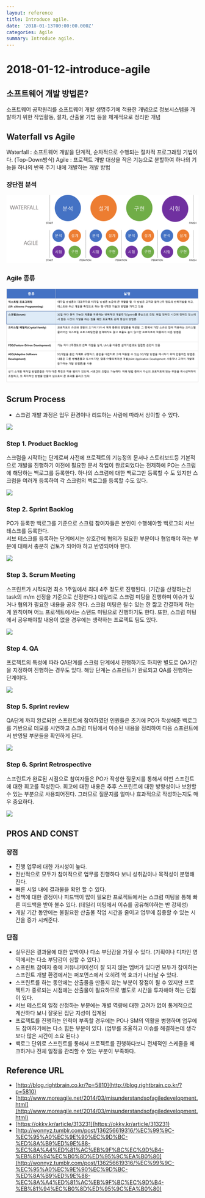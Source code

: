 ```yaml
---
layout: reference
title: Introduce agile.
date: '2018-01-13T00:00:00.000Z'
categories: Agile
summary: Introduce agile.
---
```


# 2018-01-12-introduce-agile

## 소프트웨어 개발 방법론?

소프트웨어 공학원리를 소프트웨어 개발 생명주기에 적용한 개념으로 정보시스템을 개발하기 위한 작업활동, 절차, 산출물 기법 등을 체계적으로 정리한 개념

## Waterfall vs Agile

Waterfall : 소프트웨어 개발을 단계적, 순차적으로 수행되는 절차적 프로그래밍 기법이다. \(Top-Down방식\) Agile : 프로젝트 개발 대상을 작은 기능으로 분할하여 하나의 기능을 하나의 반복 주기 내에 개발하는 개발 방법

### 장단점 분석

![](../../.gitbook/assets/waterfall-agile.png)

### Agile 종류

![](../../.gitbook/assets/agile-type.png)

## Scrum Process

* 스크럼 개발 과정은 업무 환경이나 리드하는 사람에 따라서 상이할 수 있다. 

![](https://github.com/jung-inchul/jung-inchul.github.io/tree/7cd53f287788fa857cfa8c68092974e5c3c0dc8d/resource/images/post/scrum0.png)

### Step 1. Product Backlog

스크럼을 시작하는 단계로써 사전에 프로젝트의 기능정의 문서나 스토리보드등 기본적으로 개발을 진행하기 이전에 필요한 문서 작업이 완료되었다는 전제하에 PO는 스크럼에 해당하는 백로그를 등록한다. 하나의 스크럼에 대한 백로그만 등록할 수 도 있지만 스크럼을 여러개 등록하여 각 스크럼의 백로그를 등록할 수도 있다.

![](https://github.com/jung-inchul/jung-inchul.github.io/tree/7cd53f287788fa857cfa8c68092974e5c3c0dc8d/resource/images/post/scrum1.png)

### Step 2. Sprint Backlog

PO가 등록한 백로그를 기준으로 스크럼 참여자들은 본인이 수행해야할 백로그의 서브 테스크를 등록한다.   
 서브 테스크를 등록하는 단계에서는 상호간에 협의가 필요한 부분이나 협업해야 하는 부분에 대해서 충분히 검토가 되어야 하고 반영되어야 한다.

![](https://github.com/jung-inchul/jung-inchul.github.io/tree/7cd53f287788fa857cfa8c68092974e5c3c0dc8d/resource/images/post/scrum2.png)

### Step 3. Scrum Meeting

스프린트가 시작되면 최소 1주일에서 최대 4주 정도로 진행된다. \(기간을 산정하는건 task의 m/m 선정을 기준으로 산정한다.\) 데일리로 스크럼 미팅을 진행하며 이슈가 있거나 협의가 필요한 내용을 공유 한다. 스크럼 미팅은 될수 있는 한 짧고 간결하게 하는게 원칙이며 어느 프로젝트에서는 스탠드 미팅으로 진행하기도 한다. 또한, 스크럼 미팅에서 공유해야할 내용이 없을 경우에는 생략하는 프로젝트 팀도 있다.

![](https://github.com/jung-inchul/jung-inchul.github.io/tree/7cd53f287788fa857cfa8c68092974e5c3c0dc8d/resource/images/post/scrum3.png)

### Step 4. QA

프로젝트의 특성에 따라 QA단계를 스크럼 단계에서 진행하기도 하지만 별도로 QA기간을 지정하여 진행하는 경우도 있다. 해당 단계는 스프린트가 완료되고 QA를 진행하는 단계이다.

![](https://github.com/jung-inchul/jung-inchul.github.io/tree/7cd53f287788fa857cfa8c68092974e5c3c0dc8d/resource/images/post/scrum4.png)

### Step 5. Sprint review

QA단계 까지 완료되면 스프린트에 참여하였던 인원들은 초기에 PO가 작성해준 백로그를 기반으로 데모를 시연하고 스크럼 미팅에서 이슈된 내용을 정리하여 다음 스프린트에서 반영될 부분들을 확인하게 된다.

![](https://github.com/jung-inchul/jung-inchul.github.io/tree/7cd53f287788fa857cfa8c68092974e5c3c0dc8d/resource/images/post/scrum5.png)

### Step 6. Sprint Retrospective

스프린트가 완료된 시점으로 참여자들은 PO가 작성한 질문지를 통해서 이번 스프린트에 대한 회고를 작성한다. 회고에 대한 내용은 추후 스프린트에 대한 방향성이나 보완할 수 있는 부분으로 사용되어진다. 그러므로 질문지를 얼마나 효과적으로 작성하는지도 매우 중요하다.

![](https://github.com/jung-inchul/jung-inchul.github.io/tree/7cd53f287788fa857cfa8c68092974e5c3c0dc8d/resource/images/post/scrum5.png)

## PROS AND CONST

### 장점

* 진행 업무에 대한 가시성이 높다. 
* 전반적으로 모두가 참여적으로 업무를 진행하다 보니 성취감이나 목적성이 분명해진다.
* 빠른 시일 내에 결과물을 확인 할 수 있다. 
* 정책에 대한 결정이나 피드백이 많이 필요한 프로젝트에서는 스크럼 미팅을 통해 빠른 피드백을 받아 볼수 있다. \(데일리 미팅에서 이슈를 공유해야하는 반 강제성\)
* 개발 기간 동안에는 불필요한 산출물 작업 시간을 줄이고 업무에 집중할 수 있는 시간을 증가 시켜준다. 

### 단점

* 실무진은 결과물에 대한 압박이나 다소 부담감을 가질 수 있다. \(기획이나 디자인 영역에서는 다소 부담감이 심할 수 있다.\)
* 스프린트 참여자 중에 커뮤니케이션이 잘 되지 않는 멤버가 있다면 모두가 참여하는 스프린트 개발 환경에서는 퍼포먼스에서 오히려 역 효과가 나타날 수 있다. 
* 스프린트를 하는 동안에는 산출물을 만들지 않는 부분이 장점이 될 수 있지만 프로젝트가 종료되는 시점에는 산출물이 필요하므로 별도로 시간을 투자해야 하는 단점이 있다. 
* 서브 테스트의 일정 산정하는 부분에는 개별 역량에 대한 고려가 없이 통계적으로 계산하다 보니 잘못된 집단 지성이 집계됨
* 프로젝트를 진행하는 인력이 부족할 경우에는 PO나 SM의 역활을 병행하며 업무에도 참여하기에는 다소 힘든 부분이 있다. \(업무를 조율하고 이슈를 해결하는데 생각보다 많은 시간이 소요 된다.\)
* 백로그 단위로 스프린트를 통해서 프로젝트를 진행하다보니 전체적인 스케줄을 체크하거나 전체 일정을 관리할 수 있는 부분이 부족하다. 

## Reference URL

* [http://blog.rightbrain.co.kr/?p=5810](http://blog.rightbrain.co.kr/?p=5810)
* [http://www.moreagile.net/2014/03/misunderstandsofagiledevelopment.html](http://www.moreagile.net/2014/03/misunderstandsofagiledevelopment.html)
* [https://okky.kr/article/313231](https://okky.kr/article/313231)
* [http://wonnyz.tumblr.com/post/136256619316/%EC%99%9C-%EC%95%A0%EC%9E%90%EC%9D%BC-%ED%8A%B9%ED%9E%88-%EC%8A%A4%ED%81%AC%EB%9F%BC%EC%9D%B4-%EB%81%94%EC%B0%8D%ED%95%9C%EA%B0%80](http://wonnyz.tumblr.com/post/136256619316/%EC%99%9C-%EC%95%A0%EC%9E%90%EC%9D%BC-%ED%8A%B9%ED%9E%88-%EC%8A%A4%ED%81%AC%EB%9F%BC%EC%9D%B4-%EB%81%94%EC%B0%8D%ED%95%9C%EA%B0%80)

